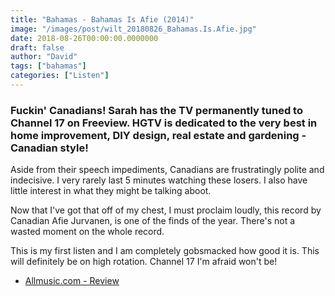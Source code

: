 ```yaml
---
title: "Bahamas - Bahamas Is Afie (2014)"
image: "/images/post/wilt_20180826_Bahamas.Is.Afie.jpg"
date: 2018-08-26T00:00:00.0000000
draft: false
author: "David"
tags: ["bahamas"]
categories: ["Listen"]
---
```

### Fuckin' Canadians! Sarah has the TV permanently tuned to Channel 17 on Freeview. HGTV is dedicated to the very best in home improvement, DIY design, real estate and gardening - Canadian style!   
  
Aside from their speech impediments, Canadians are frustratingly polite and indecisive. I very rarely last 5 minutes watching these losers. I also have little interest in what they might be talking aboot.

 Now that I've got that off of my chest, I must proclaim loudly, this record by Canadian Afie Jurvanen, is one of the finds of the year. There's not a wasted moment on the whole record.  
  
This is my first listen and I am completely gobsmacked how good it is. This will definitely be on high rotation. Channel 17 I'm afraid won't be!

-  [Allmusic.com - Review](https://www.allmusic.com/album/bahamas-is-afie-mw0002688934)